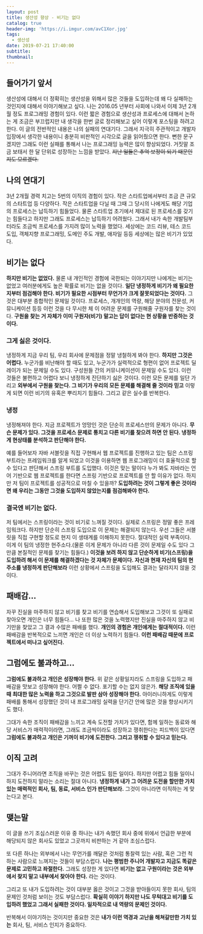 ```yaml
---
layout: post
title: 생산성 향상 - 비기는 없다
catalog: true
header-img: 'https://i.imgur.com/avC1Xor.jpg'
tags:
  - 생산성
date: 2019-07-21 17:40:00
subtitle:
thumbnail:
---
```



## 들어가기 앞서
생산성에 대해서 더 정확히는 생산성을 위해서 많은 것들을 도입하는데 왜 다 실패하는 것인지에 대해서 이야기해보고 싶다. 나는 2016.05 년부터 사회에 나와서 이제 3년 2개월 정도 프로그래밍 경험이 있다. 이런 짧은 경험으로 생산성과 프로세스에 대해서 논하는 게 조금은 부끄럽지만 내 생각을 한번 글로 정리해보고 싶어 이렇게 포스팅을 하려고 한다. 이 글의 전반적인 내용은 나의 실패의 연대기다. 그래서 지극히 주관적이고 개발자 입장에서 생각한 내용이니 충분히 비판적인 시각으로 글을 읽어줬으면 한다. 뻔한 문구겠지만 그래도 이런 실패를 통해서 나는 프로그래밍 능력은 많이 향상되었다. 거짓말 조금 보태서 한 달 단위로 성장하는 느낌을 받았다. ~~지난 일들은 추억 보정이 되기 때문인지도 모르겠다.~~

## 나의 연대기
3년 2개월 경력 치고는 5번의 이직의 경험이 있다. 작은 스타트업에서부터 조금 큰 규모의 스타트업 등 다양하다. 작은 스타트업을 다닐 때 그때 그 당시의 나에게도 해당 기업의 프로세스는 납득하기 힘들었다. 물론 스타트업 초기에서 제대로 된 프로세스를 갖기는 힘들다고 하지만 그래도 프로세스는 납득하기 어려웠다. 그래서 내가 속한 개발팀부터라도 조금씩 프로세스를 가지려 많이 노력을 했었다. 세상에는 코드 리뷰, 테스 코드 도입, 객체지향 프로그래밍, 도메인 주도 개발, 애자일 등등 세상에는 많은 비기가 있었다.


## 비기는 없다
**하지만 비기는 없었다.** 물론 내 개인적인 경험에 국한되는 이야기지만 나에게는 비기는 없었고 여러분에게도 높은 확률로 비기는 없을 것이다. **일단 냉정하게 비기가 왜 필요한지부터 점검해야 한다. 비기가 필요한 시점부터 무언가가 크게 잘못되었다는 것이다.** 그것은 대부분 종합적인 문제일 것이다. 프로세스, 개개인의 역량, 해당 분야의 전문성, 커뮤니케이션 등등 이런 것을 다 무시한 체 이 어려운 문제를 구원해줄 구원자를 찾는 것이다. **구원을 찾는 거 자체가 이미 구원자(비기) 말고는 답이 없다는 현 상황을 반증하는 것이다.**

### 그게 싫은 것이다.
냉정하게 지금 우리 팀, 우리 회사에 문제점을 정말 냉철하게 봐야 한다. **하지만 그것은 어렵다.** 누군가를 비난해야 할 때도 있고, 누군가가 실력적으로 형편이 없어 프로젝트 딜레이가 되는 문제일 수도 있다. 구성원들 간의 커뮤니케이션이 문제일 수도 있다. 이런 것들은 불편하고 어렵다 보니 냉정하게 진단하기 싫은 것이다. 이런 모든 문제를 일단 가리고 **외부에서 구원을 찾는다. 그 비기가 우리의 모든 문제를 해결해 줄 것이라 믿고** 이렇게 되면 이런 비기의 유혹은 뿌리치기 힘들다. 그리고 같은 실수를 반복한다.

### 냉정
냉정해져야 한다. 지금 프로젝트가 엉망인 것은 단순히 프로세스만의 문제가 아니다. **무슨 문제가 있다. 그것을 프로세스 문제로 퉁치고 다른 비기를 찾으려 하면 안 된다. 냉정하게 현상태를 분석하고 판단해야 한다.**

예를 들어보자 자바 서블릿을 직접 구현해서 웹 프로젝트를 진행하고 있는 팀은 스프링 부트라는 프레임워크를 알게 되었고 이것을 이용하면 웹 프로그래밍이 더 효율적으로 할 수 있다고 판단해서 스프링 부트를 도입했다. 이것은 맞는 말이다 누가 봐도 자바라는 언어 기반으로 웹 프로젝트를 한다면 스프링 기반으로 프로젝트를 안 할 이유가 없다. 하지만 저 팀이 프로젝트를 성공적으로 마칠 수 있을까? **도입하려는 것이 그렇게 좋은 것이라면 왜 우리는 그동안 그것을 도입하지 않았는지를 점검해봐야 한다.**

### 결국엔 비기는 없다.
저 팀에서는 스프링이라는 것이 비기로 느껴질 것이다. 실제로 스프링은 정말 좋은 프레임워크다. 하지만 단순히 스프링 도입으로 이 문제는 해결되지 않는다. 우선 그들은 서블릿을 직접 구현할 정도로 현지 이 생태계를 이해하지 못한다. 절대적인 실력 부족이다. 이게 이 팀의 냉정한 현주소다.(물론 이게 문제가 아니라 다른 것이 문제일 수도 있다 그만큼 본질적인 문제를 찾기는 힘들다.) **이것을 보려 하지 않고 단순하게 비기(스프링)을 도입하려 해서 이 문제를 해결하겠다는 것 자체가 문제이다. 자신과 현재 자신의 팀의 현주소를 냉정하게 판단해보라** 이런 상황에서 스프링을 도입해도 결과는 달라지지 않을 것이다.

## 패배감...
자꾸 진실을 마주하지 않고 비기를 찾고 비기를 연습해서 도입해보고 그것이 또 실패로 찾아오면 개인은 너무 힘들다… 나 또한 많은 것을 노력했지만 진실을 마주하지 않고 비기만을 찾았고 그 결과 수많은 패배를 했다. **개인의 경험은 개인에게는 절대적이다.** 이런 패배감을 반복적으로 느끼면 개인은 더 이상 노력하기 힘들다. **이런 패배감 때문에 프로젝트에서 떠나고 싶어진다.**

## 그럼에도 불과하고...
**그럼에도 불과하고 개인은 성장해야 한다.** 위 같은 상황일지라도 스프링을 도입하고 패배감을 맛보고 성장해야 한다. 어쩔 수 없다. 포기할 수는 없지 않은가. **해당 조직에 있을 때 최대한 많은 노력을 하고 그것으로 발판 삼아 성장해야 한다.** 아이러니하게도 이렇게 패배를 통해서 성장했던 것이 내 프로그래밍 실력을 단기간 안에 많은 것을 향상시키기도 했다.

그대가 속한 조직이 패배감을 느끼고 계속 도전할 가치가 있다면, 함께 일하는 동료와 해당 서비스가 매력적이라면, 그래도 조금씩이라도 성장하고 쟁취한다는 피드백이 있다면 **그럼에도 불과하고 개인은 기꺼이 비기에 도전한다. 그리고 쟁취할 수 있다고 믿는다.**

## 이직 고려
그대가 주니어라면 조직을 바꾸는 것은 어렵도 힘든 일이다. 하지만 어렵고 힘들 일이니 하지 도전하지 말라는 소리는 절대 아니다. **냉정하게 내가 그 어려운 도전을 할만한 가치 있는 매력적인 회사, 팀, 동료, 서비스 인가 판단해보라.** 그것이 아니라면 이직하는 게 맞는다고 본다.


## 맺는말
이 글을 쓰기 조심스러운 이유 중 하나는 내가 속했던 회사 중에 위에서 언급한 부분에 해당되지 않은 회사도 있었고 그곳까지 비판하는 거 같아 조심스럽다.

또 다른 하나는 외부에서 나는 무언가를 깨달은 것처럼 통찰력 있는 사람, 혹은 그런 척하는 사람으로 느껴지는 것들이 부담스럽다. **나는 평범한 주니어 개발자고 지금도 똑같은 문제로 고민하고 좌절한다.** 
그래도 성장한 게 있다면 **비기는 없고 구원이라는 것은 외부에서 찾지 말고 내부에서 찾아야 한다.** 라는 것이다.

그리고 또 내가 도입하려는 것이 대부분 옳은 것이고 그것을 받아들이지 못한 회사, 팀의 문제인 것처럼 보이는 것도 부담스럽다. **확실히 이야기 하지만 나도 무턱대고 비기를 도입하려 했었고 그래서 실패한 것이다. 일차적으로 내 역량의 문제인 것이다.**

반복해서 이야기하는 것이지만 중요한 것은 **내가 이런 역경과 고난을 해쳐갈만한 가치 있는** 회사, 팀, 서비스 인지가 중요하다.








